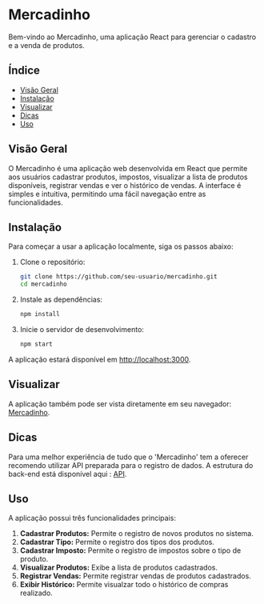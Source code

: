 # Mercadinho

Bem-vindo ao Mercadinho, uma aplicação React para gerenciar o cadastro e a venda de produtos.

## Índice

- [Visão Geral](#visão-geral)
- [Instalação](#instalação)
- [Visualizar](#visualizar)
- [Dicas](#dica)
- [Uso](#uso)

## Visão Geral

O Mercadinho é uma aplicação web desenvolvida em React que permite aos usuários cadastrar produtos, impostos, visualizar a lista de produtos disponíveis, registrar vendas e ver o histórico de vendas. A interface é simples e intuitiva, permitindo uma fácil navegação entre as funcionalidades.

## Instalação

Para começar a usar a aplicação localmente, siga os passos abaixo:

1. Clone o repositório:

    ```sh
    git clone https://github.com/seu-usuario/mercadinho.git
    cd mercadinho
    ```

2. Instale as dependências:

    ```sh
    npm install
    ```

3. Inicie o servidor de desenvolvimento:

    ```sh
    npm start
    ```

A aplicação estará disponível em [http://localhost:3000](http://localhost:3000).

## Visualizar 

A aplicação também pode ser vista diretamente em seu navegador: [Mercadinho](https://soft-expert-front-end.vercel.app/).

## Dicas 

Para uma melhor experiência de tudo que o 'Mercadinho' tem a oferecer recomendo utilizar API preparada para o registro de dados.
A estrutura do back-end está disponível aqui : [API](https://github.com/Gregory-Patrick/soft-expert-back-end).

## Uso

A aplicação possui três funcionalidades principais:

1. **Cadastrar Produtos:** Permite o registro de novos produtos no sistema.
2. **Cadastrar Tipo:** Permite o registro dos tipos dos produtos.
3. **Cadastrar Imposto:** Permite o registro de impostos sobre o tipo de produto.
2. **Visualizar Produtos:** Exibe a lista de produtos cadastrados.
3. **Registrar Vendas:** Permite registrar vendas de produtos cadastrados.
4. **Exibir Histórico:** Permite visualzar todo o histórico de compras realizado.